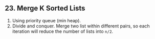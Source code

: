 ## 23. Merge K Sorted Lists
1. Using priority queue (min heap).
2. Divide and conquer. Merge two list within different pairs, so each iteration will reduce the number of lists into `n/2`.

